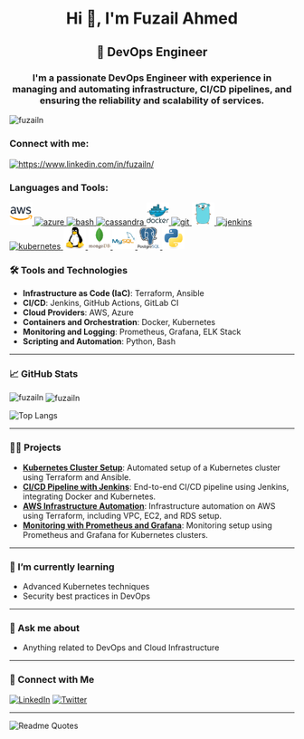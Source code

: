 <h1 align="center">Hi 👋, I'm Fuzail Ahmed</h1>
<h2 align="center">🚀 DevOps Engineer</h2>
<h3 align="center">I'm a passionate DevOps Engineer with experience in managing and automating infrastructure, CI/CD pipelines, and ensuring the reliability and scalability of services.</h3>

<p align="left"> <img src="https://komarev.com/ghpvc/?username=fuzailn&label=Profile%20views&color=0e75b6&style=flat" alt="fuzailn" /> </p>

<h3 align="left">Connect with me:</h3>
<p align="left">
<a href="https://linkedin.com/in/https://www.linkedin.com/in/fuzailn/" target="blank"><img align="center" src="https://raw.githubusercontent.com/rahuldkjain/github-profile-readme-generator/master/src/images/icons/Social/linked-in-alt.svg" alt="https://www.linkedin.com/in/fuzailn/" height="30" width="40" /></a>
</p>

<h3 align="left">Languages and Tools:</h3>
<p align="left"> <a href="https://aws.amazon.com" target="_blank" rel="noreferrer"> <img src="https://raw.githubusercontent.com/devicons/devicon/master/icons/amazonwebservices/amazonwebservices-original-wordmark.svg" alt="aws" width="40" height="40"/> </a> <a href="https://azure.microsoft.com/en-in/" target="_blank" rel="noreferrer"> <img src="https://www.vectorlogo.zone/logos/microsoft_azure/microsoft_azure-icon.svg" alt="azure" width="40" height="40"/> </a> <a href="https://www.gnu.org/software/bash/" target="_blank" rel="noreferrer"> <img src="https://www.vectorlogo.zone/logos/gnu_bash/gnu_bash-icon.svg" alt="bash" width="40" height="40"/> </a> <a href="https://cassandra.apache.org/" target="_blank" rel="noreferrer"> <img src="https://www.vectorlogo.zone/logos/apache_cassandra/apache_cassandra-icon.svg" alt="cassandra" width="40" height="40"/> </a> <a href="https://www.docker.com/" target="_blank" rel="noreferrer"> <img src="https://raw.githubusercontent.com/devicons/devicon/master/icons/docker/docker-original-wordmark.svg" alt="docker" width="40" height="40"/> </a> <a href="https://git-scm.com/" target="_blank" rel="noreferrer"> <img src="https://www.vectorlogo.zone/logos/git-scm/git-scm-icon.svg" alt="git" width="40" height="40"/> </a> <a href="https://golang.org" target="_blank" rel="noreferrer"> <img src="https://raw.githubusercontent.com/devicons/devicon/master/icons/go/go-original.svg" alt="go" width="40" height="40"/> </a> <a href="https://www.jenkins.io" target="_blank" rel="noreferrer"> <img src="https://www.vectorlogo.zone/logos/jenkins/jenkins-icon.svg" alt="jenkins" width="40" height="40"/> </a> <a href="https://kubernetes.io" target="_blank" rel="noreferrer"> <img src="https://www.vectorlogo.zone/logos/kubernetes/kubernetes-icon.svg" alt="kubernetes" width="40" height="40"/> </a> <a href="https://www.linux.org/" target="_blank" rel="noreferrer"> <img src="https://raw.githubusercontent.com/devicons/devicon/master/icons/linux/linux-original.svg" alt="linux" width="40" height="40"/> </a> <a href="https://www.mongodb.com/" target="_blank" rel="noreferrer"> <img src="https://raw.githubusercontent.com/devicons/devicon/master/icons/mongodb/mongodb-original-wordmark.svg" alt="mongodb" width="40" height="40"/> </a> <a href="https://www.mysql.com/" target="_blank" rel="noreferrer"> <img src="https://raw.githubusercontent.com/devicons/devicon/master/icons/mysql/mysql-original-wordmark.svg" alt="mysql" width="40" height="40"/> </a> <a href="https://www.postgresql.org" target="_blank" rel="noreferrer"> <img src="https://raw.githubusercontent.com/devicons/devicon/master/icons/postgresql/postgresql-original-wordmark.svg" alt="postgresql" width="40" height="40"/> </a> <a href="https://www.python.org" target="_blank" rel="noreferrer"> <img src="https://raw.githubusercontent.com/devicons/devicon/master/icons/python/python-original.svg" alt="python" width="40" height="40"/> </a> </p>

### 🛠️ Tools and Technologies

- **Infrastructure as Code (IaC)**: Terraform, Ansible
- **CI/CD**: Jenkins, GitHub Actions, GitLab CI
- **Cloud Providers**: AWS, Azure
- **Containers and Orchestration**: Docker, Kubernetes
- **Monitoring and Logging**: Prometheus, Grafana, ELK Stack
- **Scripting and Automation**: Python, Bash

---

### 📈 GitHub Stats

<p><img align="left" src="https://github-readme-stats.vercel.app/api/top-langs?username=fuzailn&show_icons=true&locale=en&layout=compact" alt="fuzailn" /></p>

<p>&nbsp;<img align="center" src="https://github-readme-stats.vercel.app/api?username=fuzailn&show_icons=true&locale=en" alt="fuzailn" /></p>

![Top Langs](https://github-readme-stats.vercel.app/api/top-langs/?username=fuzailN&layout=compact&theme=dark)

---

### 🧑‍💻 Projects

- [**Kubernetes Cluster Setup**](https://github.com/fuzailahmed/kubernetes-cluster-setup): Automated setup of a Kubernetes cluster using Terraform and Ansible.
- [**CI/CD Pipeline with Jenkins**](https://github.com/fuzailahmed/cicd-pipeline-jenkins): End-to-end CI/CD pipeline using Jenkins, integrating Docker and Kubernetes.
- [**AWS Infrastructure Automation**](https://github.com/fuzailahmed/aws-infrastructure-automation): Infrastructure automation on AWS using Terraform, including VPC, EC2, and RDS setup.
- [**Monitoring with Prometheus and Grafana**](https://github.com/fuzailahmed/monitoring-prometheus-grafana): Monitoring setup using Prometheus and Grafana for Kubernetes clusters.

---

### 🌱 I’m currently learning

- Advanced Kubernetes techniques
- Security best practices in DevOps

---

### 💬 Ask me about

- Anything related to DevOps and Cloud Infrastructure

---

### 🔗 Connect with Me

[![LinkedIn](https://img.shields.io/badge/LinkedIn-0077B5?style=for-the-badge&logo=linkedin&logoColor=white)](https://www.linkedin.com/in/fuzailn/)
[![Twitter](https://img.shields.io/badge/Twitter-1DA1F2?style=for-the-badge&logo=twitter&logoColor=white)](https://twitter.com/your-twitter)

---

![Readme Quotes](https://quotes-github-readme.vercel.app/api?type=horizontal&theme=dark)
